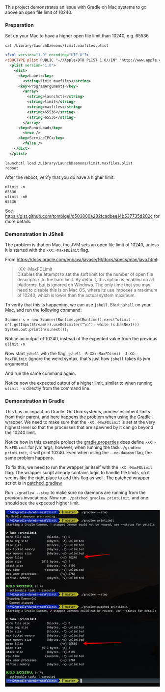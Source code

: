 This project demonstrates an issue with Gradle on Mac systems to go above an open file limit of 10240.

### Preparation

Set up your Mac to have a higher open file limit than 10240, e.g. 65536

`cat /Library/LaunchDaemons/limit.maxfiles.plist`

```xml
<?xml version="1.0" encoding="UTF-8"?>
<!DOCTYPE plist PUBLIC "-//Apple/DTD PLIST 1.0//EN" "http://www.apple.com/DTDs/PropertyList-1.0.dtd">
  <plist version="1.0">
    <dict>
      <key>Label</key>
        <string>limit.maxfiles</string>
      <key>ProgramArguments</key>
        <array>
          <string>launchctl</string>
          <string>limit</string>
          <string>maxfiles</string>
          <string>65536</string>
          <string>65536</string>
        </array>
      <key>RunAtLoad</key>
        <true />
      <key>ServiceIPC</key>
        <false />
    </dict>
  </plist>
```

```
launchctl load /Library/LaunchDaemons/limit.maxfiles.plist
reboot
```

After the reboot, verify that you do have a higher limit:
```
ulimit -n
65536
ulimit -nH
65536
```

See https://gist.github.com/tombigel/d503800a282fcadbee14b537735d202c for more details.


### Demonstration in JShell


The problem is that on Mac, the JVM sets an open file limit of 10240, unless it is started with the `-XX:-MaxFDLimit` flag.

From https://docs.oracle.com/en/java/javase/16/docs/specs/man/java.html:
> -XX:-MaxFDLimit  
> Disables the attempt to set the soft limit for the number of open file descriptors to the hard limit. By default, this option is enabled on all platforms, but is ignored on Windows. The only time that you may need to disable this is on Mac OS, where its use imposes a maximum of 10240, which is lower than the actual system maximum.



To verify that this is happening, we can use `jshell`. Start `jshell` on your Mac, and run the following command:

```
Scanner s = new Scanner(Runtime.getRuntime().exec("ulimit -n").getInputStream()).useDelimiter("\n"); while (s.hasNext()) System.out.println(s.next());
```

Notice an output of 10240, instead of the expected value from the previous `ulimit -n`


Now start `jshell` with the flag: `jshell -R-XX:-MaxFDLimit -J-XX:-MaxFDLimit` (ignore the weird syntax, that's just how `jshell` takes its jvm arguments)

And run the same command again.

Notice now the expected output of a higher limit, similar to when running `ulimit -n` directly from the command line.


### Demonstration in Gradle


This has an impact on Gradle. On Unix systems, processes inherit limits from their parent, and here happens the problem when using the Gradle wrapper.
We need to make sure that the `-XX:-MaxFDLimit` is set at the very highest level so that the processes that are spawned by it can go beyond the 10240 limit.

Notice how in this example project the [gradle.properties](gradle.properties) does define `-XX:-MaxFDLimit` for jvm args, however, when running the task `./gradlew printLimit`, it will print 10240.
Even when using the `--no-daemon` flag, the same problem happens.

To fix this, we need to run the wrapper jar itself with the `-XX:-MaxFDLimit` flag.
The wrapper script already contains logic to handle file limits, so it seems like the right place to add this flag as well.
The patched wrapper script is in [patched_gradlew](patched_gradlew)

Run `./gradlew --stop` to make sure no daemons are running from the previous invocations. Now run `./patched_gradlew printLimit`, and one should see the expected higher limit.


![cmd.png](cmd.png)

